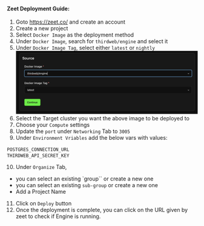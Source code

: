 #### Zeet Deployment Guide:

1. Goto https://zeet.co/ and create an account
2. Create a new project
3. Select `Docker Image` as the deployment method
4. Under `Docker Image`, search for `thirdweb/engine` and select it
5. Under `Docker Image Tag`, select either `latest` or `nightly`
   ![Alt text](../../images/Zeet-Docker-Source-Setting.png)
6. Select the Target cluster you want the above image to be deployed to
7. Choose your `Compute` settings
8. Update the `port` under `Networking` Tab to `3005`
9. Under `Environment Vriables` add the below vars with values:

```
POSTGRES_CONNECTION_URL
THIRDWEB_API_SECRET_KEY
```

10. Under `Organize` Tab,

- you can select an existing `group`` or create a new one
- you can select an existing `sub-group` or create a new one
- Add a Project Name

11. Click on `Deploy` button
12. Once the deployment is complete, you can click on the URL given by zeet to check if Engine is running.
